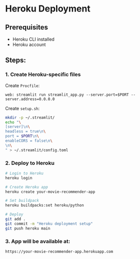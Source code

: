 # Heroku Deployment

## Prerequisites
- Heroku CLI installed
- Heroku account

## Steps:

### 1. Create Heroku-specific files

Create `Procfile`:
```
web: streamlit run streamlit_app.py --server.port=$PORT --server.address=0.0.0.0
```

Create `setup.sh`:
```bash
mkdir -p ~/.streamlit/
echo "\
[server]\n\
headless = true\n\
port = $PORT\n\
enableCORS = false\n\
\n\
" > ~/.streamlit/config.toml
```

### 2. Deploy to Heroku
```bash
# Login to Heroku
heroku login

# Create Heroku app
heroku create your-movie-recommender-app

# Set buildpack
heroku buildpacks:set heroku/python

# Deploy
git add .
git commit -m "Heroku deployment setup"
git push heroku main
```

### 3. App will be available at:
`https://your-movie-recommender-app.herokuapp.com`

